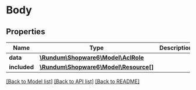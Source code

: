 # Body

## Properties
Name | Type | Description | Notes
------------ | ------------- | ------------- | -------------
**data** | [**\Rundum\Shopware6\Model\AclRole**](AclRole.md) |  | [optional] 
**included** | [**\Rundum\Shopware6\Model\Resource[]**](Resource.md) |  | [optional] 

[[Back to Model list]](../../README.md#documentation-for-models) [[Back to API list]](../../README.md#documentation-for-api-endpoints) [[Back to README]](../../README.md)

